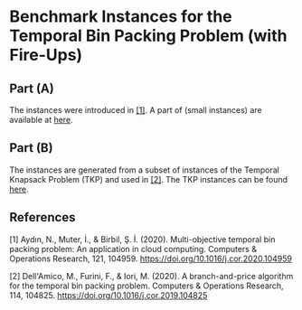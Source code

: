 # Benchmark Instances for the Temporal Bin Packing Problem (with Fire-Ups)

## Part (A)
The instances were introduced in [[1]](#1).
A part of (small instances) are available at [here](https://github.com/sibirbil/TemporalBinPacking).

## Part (B)
The instances are generated from a subset of instances of the Temporal Knapsack Problem (TKP) and used in [[2]](#2).
The TKP instances can be found [here](http://or.dei.unibo.it/library).


## References

<a id="1">[1]</a>
Aydın, N., Muter, İ., & Birbil, Ş. İ. (2020). Multi-objective temporal bin packing problem: An application in cloud computing. Computers & Operations Research, 121, 104959. <https://doi.org/10.1016/j.cor.2020.104959>

<a id="2">[2]</a>
Dell'Amico, M., Furini, F., & Iori, M. (2020). A branch-and-price algorithm for the temporal bin packing problem. Computers & Operations Research, 114, 104825. <https://doi.org/10.1016/j.cor.2019.104825>